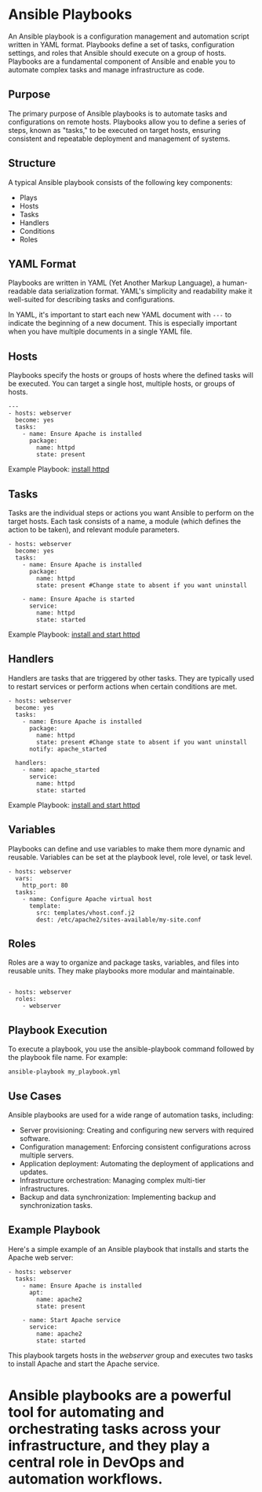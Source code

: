 # Ansible Playbooks
An Ansible playbook is a configuration management and automation script written in YAML format. Playbooks define a set of tasks, configuration settings, and roles that Ansible should execute on a group of hosts. Playbooks are a fundamental component of Ansible and enable you to automate complex tasks and manage infrastructure as code.

## Purpose
The primary purpose of Ansible playbooks is to automate tasks and configurations on remote hosts. Playbooks allow you to define a series of steps, known as "tasks," to be executed on target hosts, ensuring consistent and repeatable deployment and management of systems.

## Structure
A typical Ansible playbook consists of the following key components:
- Plays
- Hosts
- Tasks
- Handlers
- Conditions
- Roles

## YAML Format
Playbooks are written in YAML (Yet Another Markup Language), a human-readable data serialization format. YAML's simplicity and readability make it well-suited for describing tasks and configurations.

In YAML, it's important to start each new YAML document with ``` --- ``` to indicate the beginning of a new document. This is especially important when you have multiple documents in a single YAML file.

## Hosts
Playbooks specify the hosts or groups of hosts where the defined tasks will be executed. You can target a single host, multiple hosts, or groups of hosts.

```
---
- hosts: webserver
  become: yes
  tasks:
    - name: Ensure Apache is installed
      package:
        name: httpd
        state: present
```
Example Playbook: [install httpd](01-install-httpd.yml)


## Tasks
Tasks are the individual steps or actions you want Ansible to perform on the target hosts. Each task consists of a name, a module (which defines the action to be taken), and relevant module parameters.

```
- hosts: webserver
  become: yes
  tasks:
    - name: Ensure Apache is installed
      package:
        name: httpd
        state: present #Change state to absent if you want uninstall 

    - name: Ensure Apache is started 
      service:
        name: httpd
        state: started
```

Example Playbook: [install and start httpd](02-install-and-start-httpd.yml)

## Handlers
Handlers are tasks that are triggered by other tasks. They are typically used to restart services or perform actions when certain conditions are met.

```
- hosts: webserver
  become: yes
  tasks:
    - name: Ensure Apache is installed
      package:
        name: httpd
        state: present #Change state to absent if you want uninstall 
      notify: apache_started

  handlers:
    - name: apache_started
      service:
        name: httpd
        state: started
```

Example Playbook: [install and start httpd](03-install-and-start-httpd-handler.yml)


## Variables
Playbooks can define and use variables to make them more dynamic and reusable. Variables can be set at the playbook level, role level, or task level.

```
- hosts: webserver
  vars:
    http_port: 80
  tasks:
    - name: Configure Apache virtual host
      template:
        src: templates/vhost.conf.j2
        dest: /etc/apache2/sites-available/my-site.conf
```

## Roles
Roles are a way to organize and package tasks, variables, and files into reusable units. They make playbooks more modular and maintainable.

```

- hosts: webserver
  roles:
    - webserver
```

## Playbook Execution
To execute a playbook, you use the ansible-playbook command followed by the playbook file name. For example:

```
ansible-playbook my_playbook.yml
```

## Use Cases
Ansible playbooks are used for a wide range of automation tasks, including:

- Server provisioning: Creating and configuring new servers with required software.
- Configuration management: Enforcing consistent configurations across multiple servers.
- Application deployment: Automating the deployment of applications and updates.
- Infrastructure orchestration: Managing complex multi-tier infrastructures.
- Backup and data synchronization: Implementing backup and synchronization tasks.

## Example Playbook
Here's a simple example of an Ansible playbook that installs and starts the Apache web server:

```
- hosts: webserver
  tasks:
    - name: Ensure Apache is installed
      apt:
        name: apache2
        state: present

    - name: Start Apache service
      service:
        name: apache2
        state: started
```

This playbook targets hosts in the *webserver* group and executes two tasks to install Apache and start the Apache service.

# Ansible playbooks are a powerful tool for automating and orchestrating tasks across your infrastructure, and they play a central role in DevOps and automation workflows.
